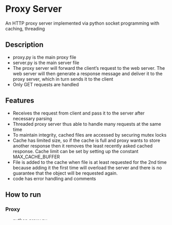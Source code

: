 # Proxy Server
An HTTP proxy server implemented via python socket programming with caching, threading

## Description
- proxy.py is the main proxy file
- server.py is the main server file
- The proxy server will forward the client’s request to the web server. The web server 
  will then generate a response message and deliver it to the proxy server, which in 
  turn sends it to the client 
- Only GET requests are handled

## Features
- Receives the request from client and pass it to the server after necessary parsing
- Threaded proxy server thus able to handle many requests at the same time
- To maintain integrity, cached files are accessed by securing mutex locks
- Cache has limited size, so if the cache is full and proxy wants to store another response then it removes the least recently asked cached response. Cache limit can be set by setting up the constant MAX_CACHE_BUFFER
- File is added to the cache when file is at least requested for the 2nd time because 
  adding it the first time will overload the server and there is no guarantee that the 
  object will be requested again.
- code has error handling and comments 

## How to run

### Proxy
- python proxy.py
- It will run proxy on port 12345

### Server
- Hosted at localhost/20000 or 127.0.0.1/20000
- To run: python server.py

### Client

- Using browser: 

  - Set proxy on your browser

  - Now all the proxy requests will pass through the proxy server including ones from 

    already started webpages.
    
  - Type the full path i.e. localhost:20000/filename.txt to get the file 

- Using curl commands

  - curl -x http://localhost:12345 http://127.0.0.1:20000/filename.txt

## Assignment Details
- Language used
  - Python 2.7
